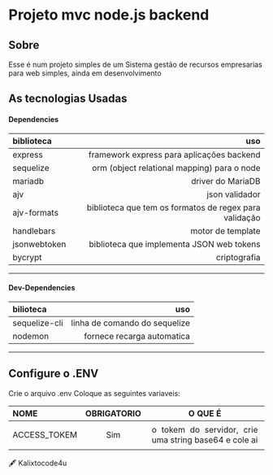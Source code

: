 # **Projeto mvc node.js backend**

## **Sobre**
Esse é num projeto simples de um Sistema gestão de recursos empresarias para web simples, ainda em desenvolvimento


## As tecnologias Usadas
#### Dependencies
|biblioteca|uso|
|:---|----:|
| express | framework express para aplicações backend|
| sequelize | orm (object relational mapping) para o node|
| mariadb | driver do MariaDB|
| ajv | json validador|
| ajv-formats | biblioteca que tem os formatos de regex para validação|
| handlebars | motor de template|
| jsonwebtoken | biblioteca que implementa JSON web tokens|
| bycrypt | criptografia |

---

#### Dev-Dependencies
| bilioteca | uso|
|:--|--:|
| sequelize-cli | linha de comando do sequelize|
| nodemon | fornece recarga automatica|

---

## Configure o .ENV
Crie o arquivo .env
Coloque as seguintes variaveis:

|NOME|OBRIGATORIO| O QUE É |
|:----|:----:|:----:|
|ACCESS_TOKEM| Sim | <div style="text-align: justify;border: 1px solid white;padding: 4px;border-radius: 5px;">o tokem do servidor, crie uma string base64 e cole ai</div> |



🖋 Kalixtocode4u